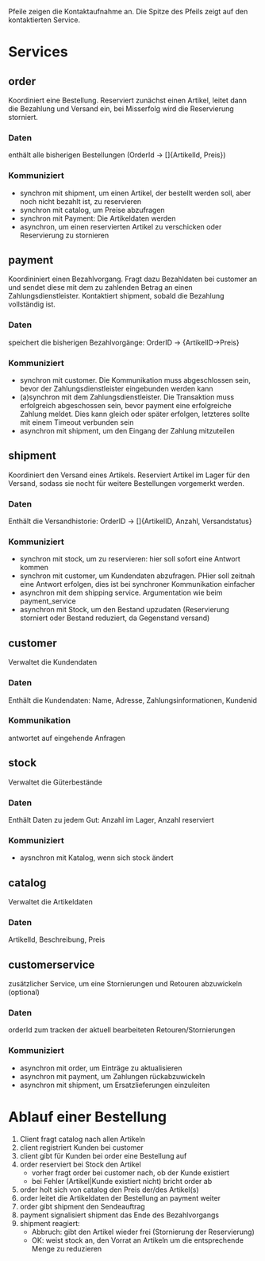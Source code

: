
Pfeile zeigen die Kontaktaufnahme an. Die Spitze des Pfeils zeigt auf den kontaktierten Service.
# Services 

## order
Koordiniert eine Bestellung. Reserviert zunächst einen Artikel, leitet dann die Bezahlung und Versand ein, bei Misserfolg wird die Reservierung storniert.

### Daten
enthält alle bisherigen Bestellungen (OrderId -> []{ArtikelId, Preis})

### Kommuniziert 
* synchron mit shipment, um einen Artikel, der bestellt werden soll, aber noch nicht bezahlt ist, zu reservieren
* synchron mit catalog, um Preise abzufragen
* synchron mit Payment: Die Artikeldaten werden 
* asynchron, um einen reservierten Artikel zu verschicken oder Reservierung zu stornieren

## payment
Koordininiert einen Bezahlvorgang. Fragt dazu Bezahldaten bei customer an und sendet diese mit dem zu zahlenden Betrag an einen Zahlungsdienstleister. Kontaktiert shipment, sobald die Bezahlung vollständig ist.

### Daten
speichert die bisherigen Bezahlvorgänge: OrderID -> {ArtikelID->Preis}

### Kommuniziert
* synchron mit customer. Die Kommunikation muss
abgeschlossen sein, bevor der Zahlungsdienstleister eingebunden werden kann
* (a)synchron mit dem Zahlungsdienstleister. Die Transaktion muss erfolgreich abgeschossen sein, bevor payment eine erfolgreiche Zahlung meldet. Dies kann gleich oder später erfolgen, letzteres sollte mit einem Timeout verbunden sein
* asynchron mit shipment, um den Eingang der Zahlung mitzuteilen

## shipment
Koordiniert den Versand eines Artikels. Reserviert Artikel im Lager für den Versand, sodass sie nocht für weitere Bestellungen vorgemerkt werden.

### Daten
Enthält die Versandhistorie: OrderID -> []{ArtikelID, Anzahl, Versandstatus}

### Kommuniziert
* synchron mit stock, um zu reservieren: hier soll sofort eine Antwort kommen
* synchron mit customer, um Kundendaten abzufragen. PHier soll zeitnah eine Antwort erfolgen, dies ist bei synchroner Kommunikation 
einfacher
* asynchron mit dem shipping service. Argumentation wie beim payment_service
* asynchron mit Stock, um den Bestand upzudaten (Reservierung storniert oder Bestand reduziert, da Gegenstand versand)

## customer
Verwaltet die Kundendaten

### Daten
Enthält die Kundendaten: Name, Adresse, Zahlungsinformationen, Kundenid

### Kommunikation
antwortet auf eingehende Anfragen

## stock
Verwaltet die Güterbestände

### Daten
Enthält Daten zu jedem Gut: Anzahl im Lager, Anzahl reserviert

### Kommuniziert
* aysnchron mit Katalog, wenn sich stock ändert

## catalog
Verwaltet die Artikeldaten

### Daten
ArtikelId, Beschreibung, Preis

## customerservice
zusätzlicher Service, um eine Stornierungen und Retouren abzuwickeln (optional)

### Daten
orderId zum tracken der aktuell bearbeiteten Retouren/Stornierungen

### Kommuniziert
* asynchron mit order, um Einträge zu aktualisieren
* asynchron mit payment, um Zahlungen rückabzuwickeln
* asynchron mit shipment, um Ersatzlieferungen einzuleiten

# Ablauf einer Bestellung

1. Client fragt catalog nach allen Artikeln
2. client registriert Kunden bei customer
3. client gibt für Kunden bei order eine Bestellung auf
4. order reserviert bei Stock den Artikel
	* vorher fragt order bei customer nach, ob der Kunde existiert
	* bei Fehler (Artikel|Kunde existiert nicht) bricht order ab
5.	order holt sich von catalog den Preis der/des Artikel(s)
6.	order leitet die Artikeldaten der Bestellung an payment weiter
7.	order gibt shipment den Sendeauftrag
8.	payment signalisiert shipment das Ende des Bezahlvorgangs
9.	shipment reagiert:
	* Abbruch: gibt den Artikel wieder frei (Stornierung der Reservierung)
	* OK: weist stock an, den Vorrat an Artikeln um die entsprechende Menge zu reduzieren		

